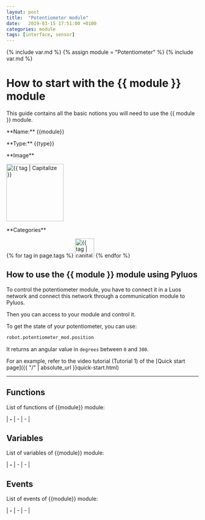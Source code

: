 ```yaml
---
layout: post
title:  "Potentiometer module"
date:   2019-03-15 17:51:00 +0100
categories: module
tags: [interface, sensor]
---
```

{% include var.md %}
{% assign module = "Potentiometer" %}
{% include var.md %}

# How to start with the {{ module }} module

This guide contains all the basic notions you will need to use the {{ module }} module.

<div class="sheet" markdown="1">
<p class="sheet-title" markdown="1">**Name:** {{module}}</p>
<p class="sheet-title" markdown="1">**Type:** {{type}}</p>
<p class="sheet-title" markdown="1">**Image**</p>
<p class="indent" markdown="1"><img height="150" src="/assets/img/{{ module | downcase }}-module.png" alt="{{ tag | Capitalize }}"></p>
<p class="sheet-title" markdown="1">**Categories**</p>
<p class="indent" markdown="1">
{% for tag in page.tags %}
  <a href="{{ "/" | absolute_url }}tags.html"><img height="50" src="/assets/img/sticker-{{ tag }}.png" alt="{{ tag | capitalize }}"></a>
{% endfor %}
</p>
</div>

## How to use the {{ module }} module using Pyluos
To control the potentiometer module, you have to connect it in a Luos network and connect this network through a communication module to Pyluos.

Then you can access to your module and control it.

To get the state of your potentiometer, you can use:

```python
robot.potentiometer_mod.position
```

It returns an angular value in `degrees` between `0` and `300`.

For an example, refer to the video tutorial (Tutorial 1) of the [Quick start page]({{ "/" | absolute_url }}quick-start.html)

----

## Functions
List of functions of {{module}} module:

| **-** | - | - | 

## Variables
List of variables of {{module}} module:
 
| **-** | - | - | 

## Events
List of events of {{module}} module:

| **-** | - | - | 
